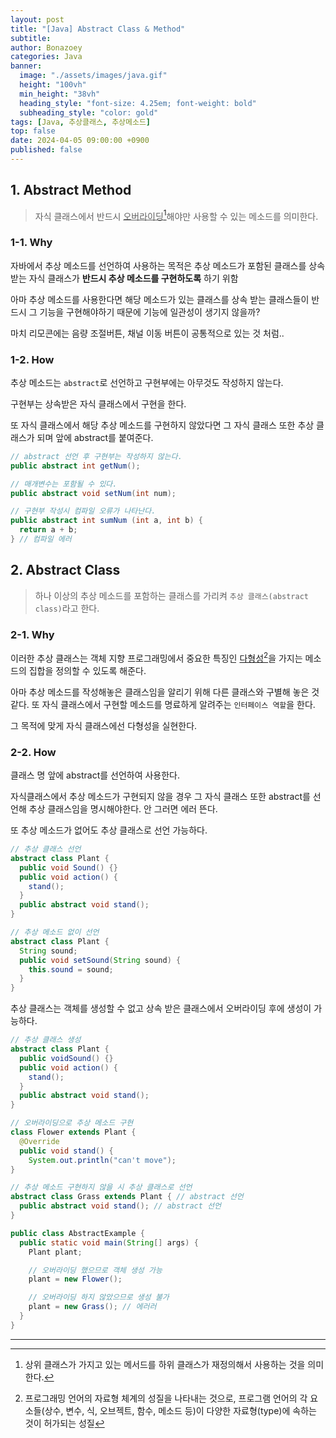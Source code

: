 ```yaml
---
layout: post
title: "[Java] Abstract Class & Method"
subtitle: 
author: Bonazoey
categories: Java
banner:
  image: "./assets/images/java.gif"
  height: "100vh"
  min_height: "38vh"
  heading_style: "font-size: 4.25em; font-weight: bold"
  subheading_style: "color: gold"
tags: [Java, 추상클래스, 추상메소드]
top: false
date: 2024-04-05 09:00:00 +0900
published: false
---
```


## 1. Abstract Method

> 자식 클래스에서 반드시 <u>오버라이딩</u>[^or]해야만 사용할 수 있는 메소드를 의미한다.

### 1-1. Why

자바에서 추상 메소드를 선언하여 사용하는 목적은 추상 메소드가 포함된 클래스를 상속받는 자식 클래스가 **반드시 추상 메소드를 구현하도록** 하기 위함

아마 추상 메소드를 사용한다면 해당 메소드가 있는 클래스를 상속 받는 클래스들이 반드시 그 기능을 구현해야하기 때문에 기능에 일관성이 생기지 않을까?

마치 리모콘에는 음량 조절버튼, 채널 이동 버튼이 공통적으로 있는 것 처럼..

### 1-2. How

추상 메소드는 `abstract`로 선언하고 구현부에는 아무것도 작성하지 않는다.

구현부는 상속받은 자식 클래스에서 구현을 한다.

또 자식 클래스에서 해당 추상 메소드를 구현하지 않았다면 그 자식 클래스 또한 추상 클래스가 되며 앞에 abstract를 붙여준다.

~~~java
// abstract 선언 후 구현부는 작성하지 않는다.
public abstract int getNum();

// 매개변수는 포함될 수 있다.
public abstract void setNum(int num);

// 구현부 작성시 컴파일 오류가 나타난다.
public abstract int sumNum (int a, int b) {
  return a + b;
} // 컴파일 에러
~~~

## 2. Abstract Class

> 하나 이상의 추상 메소드를 포함하는 클래스를 가리켜 `추상 클래스(abstract class)`라고 한다.

### 2-1. Why

이러한 추상 클래스는 객체 지향 프로그래밍에서 중요한 특징인 <u>다형성</u>[^pm]을 가지는 메소드의 집합을 정의할 수 있도록 해준다.

아마 추상 메소드를 작성해놓은 클래스임을 알리기 위해 다른 클래스와 구별해 놓은 것 같다. 또 자식 클래스에서 구현할 메소드를 명료하게 알려주는 `인터페이스 역할`을 한다.

그 목적에 맞게 자식 클래스에선 다형성을 실현한다.

### 2-2. How

클래스 명 앞에 abstract를 선언하여 사용한다.

자식클래스에서 추상 메소드가 구현되지 않을 경우 그 자식 클래스 또한 abstract를 선언해 추상 클래스임을 명시해야한다. 안 그러면 에러 뜬다.

또 추상 메소드가 없어도 추상 클래스로 선언 가능하다.

~~~java
// 추상 클래스 선언
abstract class Plant {
  public void Sound() {}
  public void action() {
    stand();
  }
  public abstract void stand();
}

// 추상 메소드 없이 선언
abstract class Plant {
  String sound;
  public void setSound(String sound) {
    this.sound = sound;
  }
}
~~~

추상 클래스는 객체를 생성할 수 없고 상속 받은 클래스에서 오버라이딩 후에 생성이 가능하다.

~~~java
// 추상 클래스 생성
abstract class Plant {
  public voidSound() {}
  public void action() {
    stand();
  }
  public abstract void stand();
}

// 오버라이딩으로 추상 메소드 구현
class Flower extends Plant {
  @Override
  public void stand() {
    System.out.println("can't move");
}

// 추상 메소드 구현하지 않을 시 추상 클래스로 선언
abstract class Grass extends Plant { // abstract 선언
  public abstract void stand(); // abstract 선언
}
~~~

~~~java
public class AbstractExample {
  public static void main(String[] args) {
    Plant plant;

    // 오버라이딩 했으므로 객체 생성 가능
    plant = new Flower();

    // 오버라이딩 하지 않았으므로 생성 불가
    plant = new Grass(); // 에러러
  }
}
~~~
___

[^or]: 상위 클래스가 가지고 있는 메서드를 하위 클래스가 재정의해서 사용하는 것을 의미한다.

[^pm]: 프로그래밍 언어의 자료형 체계의 성질을 나타내는 것으로, 프로그램 언어의 각 요소들(상수, 변수, 식, 오브젝트, 함수, 메소드 등)이 다양한 자료형(type)에 속하는 것이 허가되는 성질
